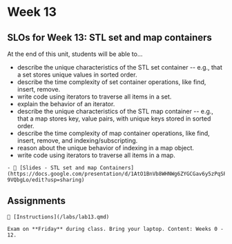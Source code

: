# Week 13

## SLOs for Week 13: STL set and map containers

At the end of this unit, students will be able to...

- describe the unique characteristics of the STL set container -- e.g., that a set stores unique values in sorted order.
- describe the time complexity of set container operations, like find, insert, remove.
- write code using iterators to traverse all items in a set.
- explain the behavior of an iterator.
- describe the unique characteristics of the STL map container -- e.g., that a map stores key, value pairs, with unique keys stored in sorted order.
- describe the time complexity of map container operations, like find, insert, remove, and indexing/subscripting.
- reason about the unique behavior of indexing in a map object.
- write code using iterators to traverse all items in a map.

```{note} Resources
- 📜 [Slides - STL set and map Containers](https://docs.google.com/presentation/d/1AtO1BnVb8WHNWg6ZYGCGav6y5zPqSPF8G5r-9VQbgLo/edit?usp=sharing)
```

## Assignments

```{attention} Lab 13: The STL set and map Containers
🧪 [Instructions](/labs/lab13.qmd)
```

```{important} Exam 4
Exam on **Friday** during class. Bring your laptop. Content: Weeks 0 - 12.
```
